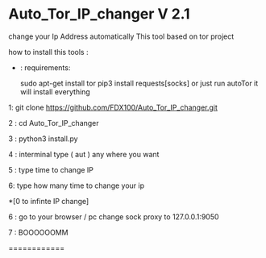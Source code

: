 # Auto_Tor_IP_changer V 2.1
change your Ip Address automatically  This tool based on tor project


how to install this tools :

* : requirements:

  sudo apt-get install tor
  pip3 install requests[socks]
  or just run autoTor it will install everything

1: git clone https://github.com/FDX100/Auto_Tor_IP_changer.git

2 : cd Auto_Tor_IP_changer

3 : python3 install.py

4 : interminal type ( aut ) any where you want
  
5 : type time to change IP

6: type how many time to change your ip 

*[0 to infinte IP change]

6 : go to your browser / pc  change sock proxy to 127.0.0.1:9050

7 : BOOOOOOMM 

============


